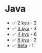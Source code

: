 # Java
* :white_check_mark: [2 kyu](/solutions/java/2%20kyu) - 2
* :white_check_mark: [3 kyu](/solutions/java/3%20kyu) - 3
* :white_check_mark: [4 kyu](/solutions/java/4%20kyu) - 6
* :white_check_mark: [8 kyu](/solutions/java/8%20kyu) - 2
* :white_check_mark: [Beta](/solutions/java/Beta) - 1
